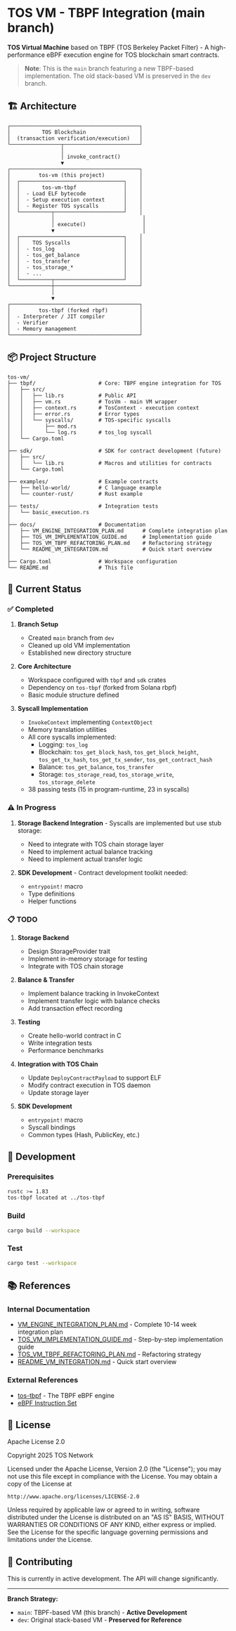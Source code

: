 # TOS VM - TBPF Integration (main branch)

**TOS Virtual Machine** based on TBPF (TOS Berkeley Packet Filter) - A high-performance eBPF execution engine for TOS blockchain smart contracts.

> **Note**: This is the `main` branch featuring a new TBPF-based implementation. The old stack-based VM is preserved in the `dev` branch.

## 🏗️ Architecture

```
┌─────────────────────────────────────────┐
│          TOS Blockchain                 │
│  (transaction verification/execution)   │
└────────────────┬────────────────────────┘
                 │
                 │ invoke_contract()
                 ▼
┌─────────────────────────────────────────┐
│         tos-vm (this project)           │
│  ┌─────────────────────────────────┐    │
│  │       tos-vm-tbpf               │    │
│  │  - Load ELF bytecode            │    │
│  │  - Setup execution context      │    │
│  │  - Register TOS syscalls        │    │
│  └──────────┬──────────────────────┘    │
│             │                            │
│             │ execute()                  │
│             ▼                            │
│  ┌─────────────────────────────────┐    │
│  │    TOS Syscalls                 │    │
│  │  - tos_log                      │    │
│  │  - tos_get_balance              │    │
│  │  - tos_transfer                 │    │
│  │  - tos_storage_*                │    │
│  │  - ...                          │    │
│  └──────────┬──────────────────────┘    │
└─────────────┼───────────────────────────┘
              │
              ▼
┌─────────────────────────────────────────┐
│         tos-tbpf (forked rbpf)          │
│  - Interpreter / JIT compiler           │
│  - Verifier                             │
│  - Memory management                    │
└─────────────────────────────────────────┘
```

## 📦 Project Structure

```
tos-vm/
├── tbpf/                    # Core: TBPF engine integration for TOS
│   ├── src/
│   │   ├── lib.rs           # Public API
│   │   ├── vm.rs            # TosVm - main VM wrapper
│   │   ├── context.rs       # TosContext - execution context
│   │   ├── error.rs         # Error types
│   │   └── syscalls/        # TOS-specific syscalls
│   │       ├── mod.rs
│   │       └── log.rs       # tos_log syscall
│   └── Cargo.toml
│
├── sdk/                     # SDK for contract development (future)
│   ├── src/
│   │   └── lib.rs           # Macros and utilities for contracts
│   └── Cargo.toml
│
├── examples/                # Example contracts
│   ├── hello-world/         # C language example
│   └── counter-rust/        # Rust example
│
├── tests/                   # Integration tests
│   └── basic_execution.rs
│
├── docs/                    # Documentation
│   ├── VM_ENGINE_INTEGRATION_PLAN.md      # Complete integration plan
│   ├── TOS_VM_IMPLEMENTATION_GUIDE.md     # Implementation guide
│   ├── TOS_VM_TBPF_REFACTORING_PLAN.md    # Refactoring strategy
│   └── README_VM_INTEGRATION.md           # Quick start overview
│
├── Cargo.toml               # Workspace configuration
└── README.md                # This file
```

## 🚀 Current Status

### ✅ Completed

1. **Branch Setup**
   - Created `main` branch from `dev`
   - Cleaned up old VM implementation
   - Established new directory structure

2. **Core Architecture**
   - Workspace configured with `tbpf` and `sdk` crates
   - Dependency on `tos-tbpf` (forked from Solana rbpf)
   - Basic module structure defined

3. **Syscall Implementation**
   - `InvokeContext` implementing `ContextObject`
   - Memory translation utilities
   - All core syscalls implemented:
     - Logging: `tos_log`
     - Blockchain: `tos_get_block_hash`, `tos_get_block_height`, `tos_get_tx_hash`, `tos_get_tx_sender`, `tos_get_contract_hash`
     - Balance: `tos_get_balance`, `tos_transfer`
     - Storage: `tos_storage_read`, `tos_storage_write`, `tos_storage_delete`
   - 38 passing tests (15 in program-runtime, 23 in syscalls)

### ⚠️ In Progress

1. **Storage Backend Integration** - Syscalls are implemented but use stub storage:
   - Need to integrate with TOS chain storage layer
   - Need to implement actual balance tracking
   - Need to implement actual transfer logic

2. **SDK Development** - Contract development toolkit needed:
   - `entrypoint!` macro
   - Type definitions
   - Helper functions

### 📋 TODO

1. **Storage Backend**
   - Design StorageProvider trait
   - Implement in-memory storage for testing
   - Integrate with TOS chain storage

2. **Balance & Transfer**
   - Implement balance tracking in InvokeContext
   - Implement transfer logic with balance checks
   - Add transaction effect recording

3. **Testing**
   - Create hello-world contract in C
   - Write integration tests
   - Performance benchmarks

4. **Integration with TOS Chain**
   - Update `DeployContractPayload` to support ELF
   - Modify contract execution in TOS daemon
   - Update storage layer

5. **SDK Development**
   - `entrypoint!` macro
   - Syscall bindings
   - Common types (Hash, PublicKey, etc.)

## 🔧 Development

### Prerequisites

```bash
rustc >= 1.83
tos-tbpf located at ../tos-tbpf
```

### Build

```bash
cargo build --workspace
```

### Test

```bash
cargo test --workspace
```

## 📚 References

### Internal Documentation
- [VM_ENGINE_INTEGRATION_PLAN.md](docs/VM_ENGINE_INTEGRATION_PLAN.md) - Complete 10-14 week integration plan
- [TOS_VM_IMPLEMENTATION_GUIDE.md](docs/TOS_VM_IMPLEMENTATION_GUIDE.md) - Step-by-step implementation guide
- [TOS_VM_TBPF_REFACTORING_PLAN.md](docs/TOS_VM_TBPF_REFACTORING_PLAN.md) - Refactoring strategy
- [README_VM_INTEGRATION.md](docs/README_VM_INTEGRATION.md) - Quick start overview

### External References
- [tos-tbpf](../tos-tbpf) - The TBPF eBPF engine
- [eBPF Instruction Set](https://www.kernel.org/doc/html/latest/bpf/instruction-set.html)

## 📝 License

Apache License 2.0

Copyright 2025 TOS Network

Licensed under the Apache License, Version 2.0 (the "License");
you may not use this file except in compliance with the License.
You may obtain a copy of the License at

    http://www.apache.org/licenses/LICENSE-2.0

Unless required by applicable law or agreed to in writing, software
distributed under the License is distributed on an "AS IS" BASIS,
WITHOUT WARRANTIES OR CONDITIONS OF ANY KIND, either express or implied.
See the License for the specific language governing permissions and
limitations under the License.

## 🤝 Contributing

This is currently in active development. The API will change significantly.

---

**Branch Strategy:**
- `main`: TBPF-based VM (this branch) - **Active Development**
- `dev`: Original stack-based VM - **Preserved for Reference**
